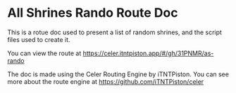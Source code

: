 # All Shrines Rando Route Doc
This is a rotue doc used to present a list of random shrines, and the script files used to create it.

You can view the route at https://celer.itntpiston.app/#/gh/31PNMR/as-rando

The doc is made using the Celer Routing Engine by iTNTPiston. You can see more about the route engine at https://github.com/iTNTPiston/celer
